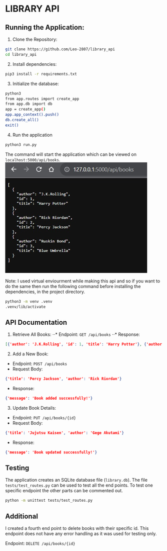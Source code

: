 # LIBRARY API

## Running the Application:

1. Clone the Repository:
```bash
git clone https://github.com/Leo-2807/library_api
cd library_api
```
2. Install dependencies:
```bash
pip3 install -r requirements.txt
```
3. Initialize the database:
```bash
python3
from app.routes import create_app
from app.db import db
app = create_app()
app.app_context().push()
db.create_all()
exit()
```
4. Run the application
```bash
python3 run.py
```
The command will start the application which can be viewed on `localhost:5000/api/books`.
![pic](https://github.com/Leo-2807/library_api/blob/main/pics/WhatsApp%20Image%202023-12-10%20at%2018.54.27_79a8449e.jpg)

Note:
I used virtual enviourment while making this api and so if you want to do the same then run the following command before installing the dependencies, in the project directory.
```bash
python3 -m venv .venv
.venv/lib/activate
```

## API Documentation

1. Retrieve All Books:
⋅⋅* Endpoint: `GET /api/books`
⋅⋅* Response:
```json
[{'author': 'J.K.Rolling', 'id': 1, 'title': 'Harry Potter'}, {'author': 'Rick Riordan', 'id': 2, 'title': 'Percy Jackson'}, {'author': 'Ruskin Bond', 'id': 3, 'title': 'Blue Umbrella'}]
```

2. Add a New Book:
* Endpoint: `POST /api/books`
* Request Body:
```json
{'title': 'Percy Jackson', 'author': 'Rick Riordan'}
```
* Response:
```json
{'message': 'Book added successfully!'}
```

3. Update Book Details:
* Endpoint: `PUT /api/books/{id}`
* Request Body:
```json
{'title': 'Jujutsu Kaisen', 'author': 'Gege Akutami'}
```
* Response:
```json
{'message': 'Book updated successfully!'}
```

## Testing

The application creates an SQLite database file (`library.db`).
The file `tests/test_routes.py` can be used to test all the end points. To test one specific endpoint the other parts can be commented out.
```bash
python -m unittest tests/test_routes.py
```

## Additional

I created a fourth end point to delete books with their specific id. This endpoint does not have any error handling as it was used for testing only.

Endpoint: `DELETE /api/books/{id}`
